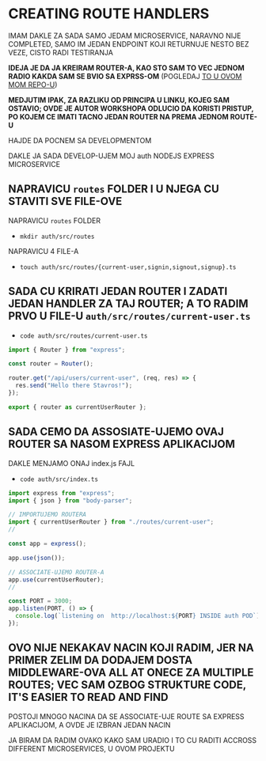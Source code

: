 # CREATING ROUTE HANDLERS

IMAM DAKLE ZA SADA SAMO JEDAM MICROSERVICE, NARAVNO NIJE COMPLETED, SAMO IM JEDAN ENDPOINT KOJI RETURNUJE NESTO BEZ VEZE, CISTO RADI TESTIRANJA

**IDEJA JE DA JA KREIRAM ROUTER-A, KAO STO SAM TO VEC JEDNOM RADIO KAKDA SAM SE BVIO SA EXPRSS-OM** (POGLEDAJ [TO U OVOM MOM REPO-U](https://github.com/Rade58/authentication))

**MEDJUTIM IPAK, ZA RAZLIKU OD PRINCIPA U LINKU, KOJEG SAM OSTAVIO; OVDE JE AUTOR WORKSHOPA ODLUCIO DA KORISTI PRISTUP, PO KOJEM CE IMATI TACNO JEDAN ROUTER NA PREMA JEDNOM ROUTE-U**

HAJDE DA POCNEM SA DEVELOPMENTOM

DAKLE JA SADA DEVELOP-UJEM MOJ auth NODEJS EXPRESS MICROSERVICE

## NAPRAVICU `routes` FOLDER I U NJEGA CU STAVITI SVE FILE-OVE

NAPRAVICU `routes` FOLDER

- `mkdir auth/src/routes`

NAPRAVICU 4 FILE-A

- `touch auth/src/routes/{current-user,signin,signout,signup}.ts`

## SADA CU KRIRATI JEDAN ROUTER I ZADATI JEDAN HANDLER ZA TAJ ROUTER; A TO RADIM PRVO U FILE-U `auth/src/routes/current-user.ts`

- `code auth/src/routes/current-user.ts`

```ts
import { Router } from "express";

const router = Router();

router.get("/api/users/current-user", (req, res) => {
  res.send("Hello there Stavros!");
});

export { router as currentUserRouter };


```

## SADA CEMO DA ASSOSIATE-UJEMO OVAJ ROUTER SA NASOM EXPRESS APLIKACIJOM

DAKLE MENJAMO ONAJ index.js FAJL

- `code auth/src/index.ts`

```ts
import express from "express";
import { json } from "body-parser";

// IMPORTUJEMO ROUTERA
import { currentUserRouter } from "./routes/current-user";
//

const app = express();

app.use(json());

// ASSOCIATE-UJEMO ROUTER-A
app.use(currentUserRouter);
//

const PORT = 3000;
app.listen(PORT, () => {
  console.log(`listening on  http://localhost:${PORT} INSIDE auth POD`);
});

```

## OVO NIJE NEKAKAV NACIN KOJI RADIM, JER NA PRIMER ZELIM DA DODAJEM DOSTA MIDDLEWARE-OVA ALL AT ONECE ZA MULTIPLE ROUTES; VEC SAM OZBOG STRUKTURE CODE, IT'S EASIER TO READ AND FIND

POSTOJI MNOGO NACINA DA SE ASSOCIATE-UJE ROUTE SA EXPRESS APLIKACIJOM, A OVDE JE IZBRAN JEDAN NACIN

JA BIRAM DA RADIM OVAKO KAKO SAM URADIO I TO CU RADITI ACCROSS DIFFERENT MICROSERVICES, U OVOM PROJEKTU
